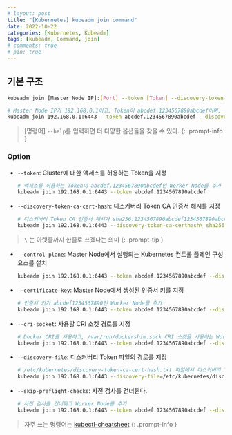 ```yaml
---
# layout: post
title: "[Kubernetes] kubeadm join command"
date: 2022-10-22
categories: [Kubernetes, Kubeadm]
tags: [kubeadm, Command, join]
# comments: true
# pin: true
---
```


## 기본 구조

```bash
kubeadm join [Master Node IP]:[Port] --token [Token] --discovery-token-ca-cert-hash [디스커버리 Token CA 인증서 해시]

# Master Node IP가 192.168.0.1이고, Token이 abcdef.1234567890abcdef이며, 디스커버리 Token CA 인증서 해시가 sha256:1234567890abcdef1234567890abcdef1234567890abcdef1234567890abcdef인 Worker Node를 추가할 수 있다.
kubeadm join 192.168.0.1:6443 --token abcdef.1234567890abcdef --discovery-token-ca-cert-hash sha256:1234567890abcdef1234567890abcdef1234567890abcdef1234567890abcdef
```

> [명령어] `--help`를 입력하면 더 다양한 옵션들을 찾을 수 있다.
{: .prompt-info }

### Option

- `--token`: Cluster에 대한 액세스를 허용하는 Token을 지정
    ```bash
    # 액세스를 허용하는 Token이 abcdef.1234567890abcdef인 Worker Node를 추가
    kubeadm join 192.168.0.1:6443 --token abcdef.1234567890abcdef
    ```

- `--discovery-token-ca-cert-hash`: 디스커버리 Token CA 인증서 해시를 지정
    ```bash
    # 디스커버리 Token CA 인증서 해시가 sha256:1234567890abcdef1234567890abcdef1234567890abcdef1234567890abcdef인 Worker Node를 추가
    kubeadm join 192.168.0.1:6443 --discovery-token-ca-certhash\ sha256:1234567890abcdef1234567890abcdef1234567890abcdef1234567890abcdef
    ```

> `\` 는 아랫줄까지 한줄로 쓰겠다는 의미
{: .prompt-tip }

- `--control-plane`: Master Node에서 실행되는 Kubernetes 컨트롤 플레인 구성 요소를 설치
    ```bash
    kubeadm join 192.168.0.1:6443 --token abcdef.1234567890abcdef --discovery-token-ca-cert-hash sha256:1234567890abcdef1234567890abcdef1234567890
    ```

- `--certificate-key`: Master Node에서 생성된 인증서 키를 지정
    ```bash
    # 인증서 키가 abcdef1234567890인 Worker Node를 추가
    kubeadm join 192.168.0.1:6443 --token abcdef.1234567890abcdef --discovery-token-ca-cert-hash sha256:1234567890abcdef1234567890abcdef1234567890abcdef1234567890abcdef --certificate-key abcdef1234567890
    ```

- `--cri-socket`: 사용할 CRI 소켓 경로를 지정
    ```bash
    # Docker CRI를 사용하고, /var/run/dockershim.sock CRI 소켓을 사용하는 Worker Node를 추가
    kubeadm join 192.168.0.1:6443 --token abcdef.1234567890abcdef --discovery-token-ca-cert-hash sha256:1234567890abcdef1234567890abcdef1234567890abcdef1234567890abcdef --cri-socket /var/run/dockershim.sock
    ```

- `--discovery-file`: 디스커버리 Token 파일의 경로를 지정
    ```bash
    # /etc/kubernetes/discovery-token-ca-cert-hash.txt 파일에서 디스커버리 Token CA 인증서 해시를 읽어들여 Worker Node를 추가
    kubeadm join 192.168.0.1:6443 --discovery-file=/etc/kubernetes/discovery-token-ca-cert-hash.txt
    ```

- `--skip-preflight-checks`: 사전 검사를 건너뛴다.
    ```bash
    # 사전 검사를 건너뛰고 Worker Node를 추가
    kubeadm join 192.168.0.1:6443 --token abcdef.1234567890abcdef --discovery-token-ca-cert-hash sha256:1234567890abcdef1234567890abcdef1234567890abcdef1234567890abcdef --skip-preflight-checks
    ```

> 자주 쓰는 명령어는 [kubectl-cheatsheet](https://kubernetes.io/docs/reference/kubectl/cheatsheet/)
{: .prompt-info }